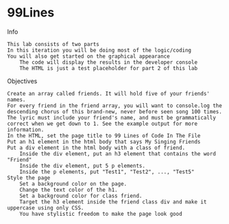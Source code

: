 # 99Lines

Info

    This lab consists of two parts
    In this iteration you will be doing most of the logic/coding
    You will also get started on the graphical appearance
        The code will display the results in the developer console
        The HTML is just a test placeholder for part 2 of this lab

Objectives

    Create an array called friends. It will hold five of your friends' names.
    For every friend in the friend array, you will want to console.log the descending chorus of this brand-new, never before seen song 100 times. The lyric must include your friend's name, and must be grammatically correct when we get down to 1. See the example output for more information.
    In the HTML, set the page title to 99 Lines of Code In The File
    Put an h1 element in the html body that says My Singing Friends
    Put a div element in the html body with a class of friend.
        Inside the div element, put an h3 element that contains the word "Friend"
        Inside the div element, put 5 p elements.
        Inside the p elements, put "Test1", "Test2", ..., "Test5"
    Style the page
        Set a background color on the page.
        Change the text color of the h1.
        Set a background color for class friend.
        Target the h3 element inside the friend class div and make it uppercase using only CSS.
        You have stylistic freedom to make the page look good
